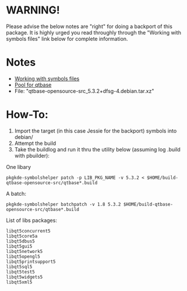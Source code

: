 # WARNING!

Please advise the below notes are "right" for doing a backport of this package. It is highly urged you read throughly through the "Working with symbols files" link below for complete information.

# Notes

* [Working with symbols files](http://pkg-kde.alioth.debian.org/symbolfiles.html)
* [Pool for qtbase](ftp://ftp.debian.org/debian/pool/main/q/qtbase-opensource-src/)
 * File: "qtbase-opensource-src_5.3.2+dfsg-4.debian.tar.xz"

# How-To:

1. Import the target (in this case Jessie for the backport) symbols into debian/
2. Attempt the build
3. Take the buildlog and run it thru the utility below (assuming log .build with pbuilder):

One libary
```
pkgkde-symbolshelper patch -p LIB_PKG_NAME -v 5.3.2 < $HOME/build-qtbase-opensource-src/qtbase*.build
```

A batch:
```
pkgkde-symbolshelper batchpatch -v 1.8 5.3.2 $HOME/build-qtbase-opensource-src/qtbase*.build
```

List of libs packages:

```
libqt5concurrent5
libqt5core5a
libqt5dbus5
libqt5gui5
libqt5network5
libqt5opengl5
libqt5printsupport5
libqt5sql5
libqt5test5
libqt5widgets5
libqt5xml5
```

